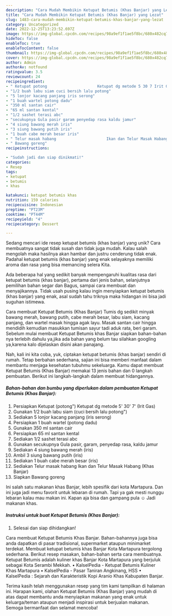 ```yaml
---
description: "Cara Mudah Membikin Ketupat Betumis (Khas Banjar) yang Lezat"
title: "Cara Mudah Membikin Ketupat Betumis (Khas Banjar) yang Lezat"
slug: 1483-cara-mudah-membikin-ketupat-betumis-khas-banjar-yang-lezat
category: Uncategorized
date: 2022-12-25T13:23:52.697Z
image: https://img-global.cpcdn.com/recipes/98a9ef1f1ae5f8bc/680x482cq70/ketupat-betumis-khas-banjar-foto-resep-utama.jpg
hideToc: false
enableToc: true
enableTocContent: false
thumbnail: https://img-global.cpcdn.com/recipes/98a9ef1f1ae5f8bc/680x482cq70/ketupat-betumis-khas-banjar-foto-resep-utama.jpg
cover: https://img-global.cpcdn.com/recipes/98a9ef1f1ae5f8bc/680x482cq70/ketupat-betumis-khas-banjar-foto-resep-utama.jpg
author: Admin
authorAv: notfound
ratingvalue: 3.5
reviewcount: 24
recipeingredient:
- " Ketupat potong                      Ketupat dg metode 5 30 7 Irit Gas"
- "1/2 buah labu siam cuci bersih lalu potong"
- "5 lonjor kacang panjang iris serong"
- "1 buah wartel potong dadu"
- "350 ml santan cair"
- "65 ml santan kental"
- "1/2 sashet terasi abc"
- "secukupnya Gula pasir garam penyedap rasa kaldu jamur"
- "4 siung bawang merah iris"
- "3 siung bawang putih iris"
- "1 buah cabe merah besar iris"
- " Telur masak habang                      Ikan dan Telur Masak Habang Khas Banjar"
- " Bawang goreng"
recipeinstructions:

- "Sudah jadi dan siap dinikmati!"
categories:
- Resep
tags:
- ketupat
- betumis
- khas

katakunci: ketupat betumis khas 
nutrition: 159 calories
recipecuisine: Indonesian
preptime: "PT23M"
cooktime: "PT44M"
recipeyield: "4"
recipecategory: Dessert

---
```





Sedang mencari ide resep ketupat betumis (khas banjar) yang unik? Cara membuatnya sangat tidak susah dan tidak juga mudah. Kalau salah mengolah maka hasilnya akan hambar dan justru cenderung tidak enak. Padahal ketupat betumis (khas banjar) yang enak selayaknya memiliki aroma dan rasa yang bisa memancing selera Kita.





Ada beberapa hal yang sedikit banyak mempengaruhi kualitas rasa dari ketupat betumis (khas banjar), pertama dari jenis bahan, selanjutnya pemilihan bahan segar dan Bagus, sampai cara membuat dan menyajikannya. Tidak usah pusing kalau ingin menyiapkan ketupat betumis (khas banjar) yang enak,      asal sudah tahu triknya maka hidangan ini bisa jadi suguhan istimewa.














Cara membuat Ketupat Betumis (Khas Banjar) Tumis dg sedikit minyak bawang merah, bawang putih, cabe merah besar, labu siam, kacang panjang, dan wartel masak hingga agak layu. Masak santan cair hingga mendidih kemudian masukkan tumisan sayur tadi aduk rata, beri garam. Sebelum mulai membuat Ketupat Betumis khas Banjar siapkan bahan-bahan nya terlebih dahulu ya,jika ada bahan yang belum tau silahkan googling ya,karena kalo dijelaskan disini akan panajang.






Nah, kali ini kita coba, yuk, ciptakan ketupat betumis (khas banjar) sendiri di rumah. Tetap berbahan sederhana, sajian ini bisa memberi manfaat dalam membantu menjaga kesehatan tubuhmu sekeluarga. Kamu dapat membuat Ketupat Betumis (Khas Banjar) memakai 13 jenis bahan dan 0 langkah pembuatan. Berikut ini langkah-langkah dalam membuat hidangannya.

<!--inarticleads1-->

##### Bahan-bahan dan bumbu yang diperlukan dalam pembuatan Ketupat Betumis (Khas Banjar):

1. Persiapkan  Ketupat (potong&#34;)                      Ketupat dg metode 5&#39; 30&#39; 7&#39; (Irit Gas)
1. Gunakan 1/2 buah labu siam (cuci bersih lalu potong&#34;)
1. Sediakan 5 lonjor kacang panjang (iris serong)
1. Persiapkan 1 buah wartel (potong dadu)
1. Gunakan 350 ml santan cair
1. Persiapkan 65 ml santan kental
1. Sediakan 1/2 sashet terasi abc
1. Gunakan secukupnya Gula pasir, garam, penyedap rasa, kaldu jamur
1. Sediakan 4 siung bawang merah (iris)
1. Ambil 3 siung bawang putih (iris)
1. Sediakan 1 buah cabe merah besar (iris)
1. Sediakan  Telur masak habang                      Ikan dan Telur Masak Habang (Khas Banjar)
1. Siapkan  Bawang goreng


Ini salah satu makanan khas Banjar, lebih spesifik dari kota Martapura. Dan ini juga jadi menu favorit untuk lebaran di rumah. Tapi ya gak mesti nunggu lebaran kalau mau makan ini. Kapan aja bisa dan gampang pula ☺️ Jadi makanan khas. 

<!--inarticleads2-->

##### Instruksi untuk buat Ketupat Betumis (Khas Banjar):


1. Selesai dan siap dihidangkan!

Cara membuat Ketupat Betumis Khas Banjar. Bahan-bahannya juga bisa anda dapatkan di pasar tradisional, supermarket ataupun minimarket terdekat. Membuat ketupat betumis khas Banjar Kota Martapura tergolong sederhana. Berikut resep masakan, bahan-bahan serta cara membuatnya. Ketupat Betumis adalah kuliner khas Banjar Kota Martapura yang berjuluk sebagai Kota Serambi Mekkah. • KalselPedia - Ketupat Betumis Kuliner Khas Martapura • KalselPedia - Pasar Taniran Angkinang, HSS • KalselPedia : Sejarah dan Karakteristik Kopi Aranio Khas Kabupaten Banjar. 

Terima kasih telah menggunakan resep yang tim kami tampilkan di halaman ini. Harapan kami, olahan Ketupat Betumis (Khas Banjar) yang mudah di atas dapat membantu anda menyiapkan makanan yang enak untuk keluarga/teman ataupun menjadi inspirasi untuk berjualan makanan. Semoga bermanfaat dan selamat mencoba!
